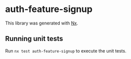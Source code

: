 # auth-feature-signup

This library was generated with [Nx](https://nx.dev).

## Running unit tests

Run `nx test auth-feature-signup` to execute the unit tests.
